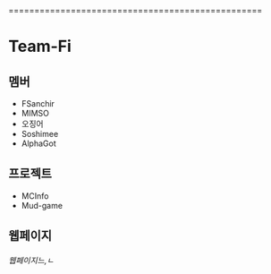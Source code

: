 =================================================
# Team-Fi
## 멤버
  * FSanchir
  * MIMSO
  * 오징어
  * Soshimee
  * AlphaGot
## 프로젝트
  * MCInfo
  * Mud-game
## 웹페이지

###### 웹페이지느,ㄴ
